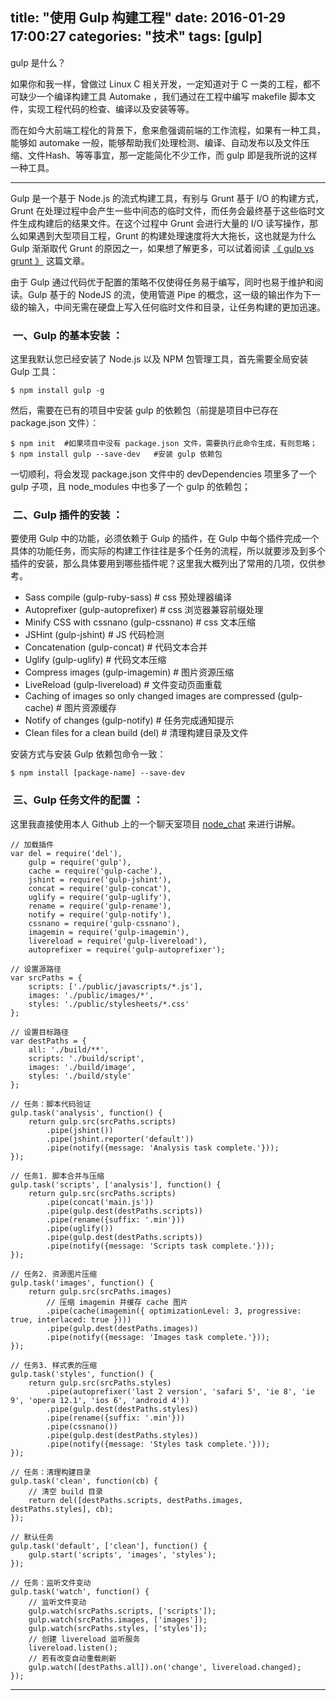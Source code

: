 title: "使用 Gulp 构建工程"
date: 2016-01-29 17:00:27
categories: "技术"
tags: [gulp]
---

gulp 是什么？

如果你和我一样，曾做过 Linux C 相关开发，一定知道对于 C 一类的工程，都不可缺少一个编译构建工具 Automake ，我们通过在工程中编写 makefile 脚本文件，实现工程代码的检查、编译以及安装等等。

而在如今大前端工程化的背景下，愈来愈强调前端的工作流程，如果有一种工具，能够如 automake 一般，能够帮助我们处理检测、编译、自动发布以及文件压缩、文件Hash、等等事宜，那一定能简化不少工作，而 gulp 即是我所说的这样一种工具。

<!--more-->

---

Gulp 是一个基于 Node.js 的流式构建工具，有别与 Grunt 基于 I/O 的构建方式，Grunt 在处理过程中会产生一些中间态的临时文件，而任务会最终基于这些临时文件生成构建后的结果文件。在这个过程中 Grunt 会进行大量的 I/O 读写操作，那么如果遇到大型项目工程，Grunt 的构建处理速度将大大拖长，这也就是为什么 Gulp 渐渐取代 Grunt 的原因之一，如果想了解更多，可以试着阅读 [《 gulp vs grunt 》](http://segmentfault.com/a/1190000002491282 "gulp vs grunt") 这篇文章。

由于 Gulp 通过代码优于配置的策略不仅使得任务易于编写，同时也易于维护和阅读。Gulp 基于的 NodeJS 的流，使用管道 Pipe 的概念，这一级的输出作为下一级的输入，中间无需在硬盘上写入任何临时文件和目录，让任务构建的更加迅速。



###  一、Gulp 的基本安装 ：

这里我默认您已经安装了 Node.js 以及 NPM 包管理工具，首先需要全局安装 Gulp 工具：

	$ npm install gulp -g
	
然后，需要在已有的项目中安装 gulp 的依赖包（前提是项目中已存在 package.json 文件）：
	
	$ npm init	#如果项目中没有 package.json 文件，需要执行此命令生成，有则忽略；
	$ npm install gulp --save-dev	#安装 gulp 依赖包
	
一切顺利，将会发现 package.json 文件中的 devDependencies 项里多了一个 gulp 子项，且 node_modules 中也多了一个 gulp 的依赖包；



###  二、Gulp 插件的安装 ：

要使用 Gulp 中的功能，必须依赖于 Gulp 的插件，在 Gulp 中每个插件完成一个具体的功能任务，而实际的构建工作往往是多个任务的流程，所以就要涉及到多个插件的安装，那么具体要用到哪些插件呢？这里我大概列出了常用的几项，仅供参考。

* Sass compile (gulp-ruby-sass)		# css 预处理器编译
* Autoprefixer (gulp-autoprefixer)	# css 浏览器兼容前缀处理
* Minify CSS with cssnano (gulp-cssnano)	# css 文本压缩
* JSHint (gulp-jshint)	# JS 代码检测
* Concatenation (gulp-concat)	# 代码文本合并
* Uglify (gulp-uglify)	# 代码文本压缩
* Compress images (gulp-imagemin)	# 图片资源压缩
* LiveReload (gulp-livereload)	# 文件变动页面重载
* Caching of images so only changed images are compressed (gulp-cache)	# 图片资源缓存
* Notify of changes (gulp-notify)	# 任务完成通知提示
* Clean files for a clean build (del)	# 清理构建目录及文件

安装方式与安装 Gulp 依赖包命令一致：

	$ npm install [package-name] --save-dev

###  三、Gulp 任务文件的配置 ：
	
这里我直接使用本人 Github 上的一个聊天室项目 [node_chat](https://github.com/JiangInk/node_chat "node_chat") 来进行讲解。
	
	// 加载插件
	var del = require('del'),
		gulp = require('gulp'),
		cache = require('gulp-cache'),
		jshint = require('gulp-jshint'),
		concat = require('gulp-concat'),
		uglify = require('gulp-uglify'),
		rename = require('gulp-rename'),
		notify = require('gulp-notify'),
		cssnano = require('gulp-cssnano'),
		imagemin = require('gulp-imagemin'),
		livereload = require('gulp-livereload'),
		autoprefixer = require('gulp-autoprefixer');

	// 设置源路径
	var srcPaths = {
		scripts: ['./public/javascripts/*.js'],
		images: './public/images/*',
		styles: './public/stylesheets/*.css'
	};

	// 设置目标路径
	var destPaths = {
		all: './build/**',
		scripts: './build/script',
		images: './build/image',
		styles: './build/style'
	};

	// 任务：脚本代码验证
	gulp.task('analysis', function() {
		return gulp.src(srcPaths.scripts)
			.pipe(jshint())
			.pipe(jshint.reporter('default'))
			.pipe(notify({message: 'Analysis task complete.'}));
	});

	// 任务1. 脚本合并与压缩
	gulp.task('scripts', ['analysis'], function() {
		return gulp.src(srcPaths.scripts)
			.pipe(concat('main.js'))
			.pipe(gulp.dest(destPaths.scripts))
			.pipe(rename({suffix: '.min'}))
			.pipe(uglify())
			.pipe(gulp.dest(destPaths.scripts))
			.pipe(notify({message: 'Scripts task complete.'}));
	});

	// 任务2. 资源图片压缩
	gulp.task('images', function() {
		return gulp.src(srcPaths.images)
			// 压缩 imagemin 并缓存 cache 图片
			.pipe(cache(imagemin({ optimizationLevel: 3, progressive: true, interlaced: true })))
			.pipe(gulp.dest(destPaths.images))
			.pipe(notify({message: 'Images task complete.'}));
	});

	// 任务3. 样式表的压缩
	gulp.task('styles', function() {
		return gulp.src(srcPaths.styles)
			.pipe(autoprefixer('last 2 version', 'safari 5', 'ie 8', 'ie 9', 'opera 12.1', 'ios 6', 'android 4'))
			.pipe(gulp.dest(destPaths.styles))
			.pipe(rename({suffix: '.min'}))
			.pipe(cssnano())
			.pipe(gulp.dest(destPaths.styles))
			.pipe(notify({message: 'Styles task complete.'}));
	});

	// 任务：清理构建目录
	gulp.task('clean', function(cb) {
		// 清空 build 目录
		return del([destPaths.scripts, destPaths.images, destPaths.styles], cb);
	});

	// 默认任务
	gulp.task('default', ['clean'], function() {
		gulp.start('scripts', 'images', 'styles');
	});

	// 任务：监听文件变动
	gulp.task('watch', function() {
		// 监听文件变动
		gulp.watch(srcPaths.scripts, ['scripts']);
		gulp.watch(srcPaths.images, ['images']);
		gulp.watch(srcPaths.styles, ['styles']);
		// 创建 livereload 监听服务
		livereload.listen();
		// 若有改变自动重载刷新
		gulp.watch([destPaths.all]).on('change', livereload.changed);
	});
	
---
